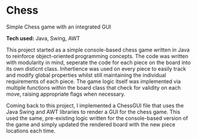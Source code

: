 # Chess
Simple Chess game with an integrated GUI

**Tech used:** Java, Swing, AWT

This project started as a simple console-based chess game written in Java to reinforce object-oriented programming concepts. The code was written with modularity in mind, seperate the code for each piece on the board into its own disticnt class. Inhertience was used on every piece to easily track and modify global properties whilst still maintaining the individual requirements of each piece. The game logic itself was implemented via multiple functions within the board class that check for validity on each move, raising appropriate flags when necessary. 

Coming back to this project, I implemented a ChessGUI file that uses the Java Swing and AWT libraries to render a GUI for the chess game. This used the same, pre-existing logic written for the console-based version of the game and simply updated the rendered board with the new piece locations each time. 



